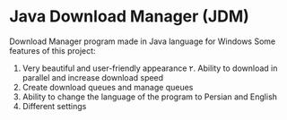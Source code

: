 # Java Download Manager (JDM)
Download Manager program made in Java language for Windows
Some features of this project:
1. Very beautiful and user-friendly appearance
۲. Ability to download in parallel and increase download speed
3. Create download queues and manage queues
4. Ability to change the language of the program to Persian and English
5. Different settings
